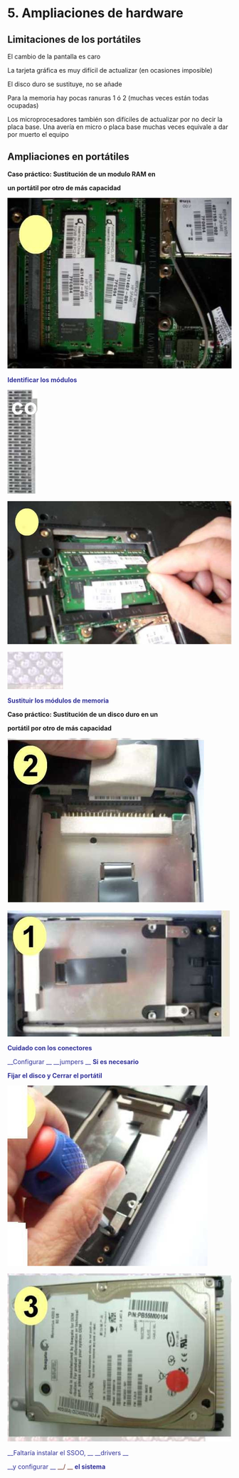 # 5. Ampliaciones de hardware

## Limitaciones de los portátiles

El cambio de la pantalla es caro

La tarjeta gráfica es muy difícil de actualizar \(en ocasiones imposible\)

El disco duro se sustituye, no se añade

Para la memoria hay pocas ranuras 1 ó 2 \(muchas veces están todas ocupadas\)

Los microprocesadores también son difíciles de actualizar por no decir la placa base\. Una avería en micro o placa base muchas veces equivale a dar por muerto el equipo

## Ampliaciones en portátiles

__Caso práctico: Sustitución de un modulo RAM en__

__un portátil por otro de más capacidad__

![imagen](img/2_Detecci%C3%B3n_de_aver%C3%ADas_en_un_equipo_inform%C3%A1tico6.jpg)

<span style="color:#333399"> __Identificar los módulos__ </span>

![imagen](img/2_Detecci%C3%B3n_de_aver%C3%ADas_en_un_equipo_inform%C3%A1tico7.jpg)

![imagen](img/2_Detecci%C3%B3n_de_aver%C3%ADas_en_un_equipo_inform%C3%A1tico8.jpg)

![imagen](img/2_Detecci%C3%B3n_de_aver%C3%ADas_en_un_equipo_inform%C3%A1tico9.jpg)

<span style="color:#333399"> __Sustituir los módulos de memoria__ </span>

__Caso práctico: Sustitución de un disco duro en un__

__portátil por otro de más capacidad__

![imagen](img/2_Detecci%C3%B3n_de_aver%C3%ADas_en_un_equipo_inform%C3%A1tico10.jpg)

![imagen](img/2_Detecci%C3%B3n_de_aver%C3%ADas_en_un_equipo_inform%C3%A1tico11.jpg)

<span style="color:#333399"> __Cuidado con los conectores__ </span>

<span style="color:#333399"> __Configurar __ </span>  <span style="color:#333399"> __jumpers __ </span>  <span style="color:#333399"> __Si es necesario__ </span>

<span style="color:#333399"> __Fijar el disco y Cerrar el portátil__ </span>

![imagen](img/2_Detecci%C3%B3n_de_aver%C3%ADas_en_un_equipo_inform%C3%A1tico12.jpg)

![imagen](img/2_Detecci%C3%B3n_de_aver%C3%ADas_en_un_equipo_inform%C3%A1tico13.jpg)

<span style="color:#333399"> __Faltaría instalar el SSOO, __ </span>  <span style="color:#333399"> __drivers __ </span>

<span style="color:#333399"> __y configurar __ </span>  <span style="color:#6C2E20"> __/ __ </span>  <span style="color:#333399"> __el sistema__ </span>